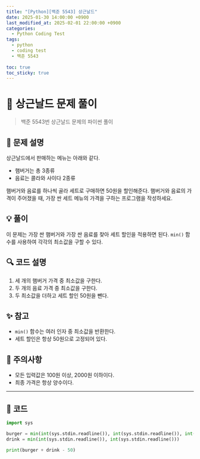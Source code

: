 ```yaml
---
title: "[Python][백준 5543] 상근날드"
date: 2025-01-30 14:00:00 +0900
last_modified_at: 2025-02-01 22:00:00 +0900
categories:
  - Python Coding Test
tags:
  - python
  - coding test
  - 백준 5543
    
toc: true
toc_sticky: true
---
```


# 🍔 상근날드 문제 풀이

> 백준 5543번 상근날드 문제의 파이썬 풀이

## 📝 문제 설명

상근날드에서 판매하는 메뉴는 아래와 같다.
- 햄버거는 총 3종류
- 음료는 콜라와 사이다 2종류

햄버거와 음료를 하나씩 골라 세트로 구매하면 50원을 할인해준다. 햄버거와 음료의 가격이 주어졌을 때, 가장 싼 세트 메뉴의 가격을 구하는 프로그램을 작성하세요.

## 💡 풀이

이 문제는 가장 싼 햄버거와 가장 싼 음료를 찾아 세트 할인을 적용하면 된다. `min()` 함수를 사용하여 각각의 최소값을 구할 수 있다.

## 🔍 코드 설명

1. 세 개의 햄버거 가격 중 최소값을 구한다.
2. 두 개의 음료 가격 중 최소값을 구한다.
3. 두 최소값을 더하고 세트 할인 50원을 뺀다.

## ✨ 참고

- `min()` 함수는 여러 인자 중 최소값을 반환한다.
- 세트 할인은 항상 50원으로 고정되어 있다.

## 🎯 주의사항

- 모든 입력값은 100원 이상, 2000원 이하이다.
- 최종 가격은 항상 양수이다.

---

## 📝 코드

```python
import sys

burger = min(int(sys.stdin.readline()), int(sys.stdin.readline()), int(sys.stdin.readline()))
drink = min(int(sys.stdin.readline()), int(sys.stdin.readline()))

print(burger + drink - 50)
``` 